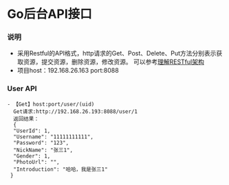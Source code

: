 # Go后台API接口
### 说明
- 采用Restful的API格式，http请求的Get、Post、Delete、Put方法分别表示获取资源，提交资源，删除资源，修改资源。
可以参考[理解RESTful架构](http://www.ruanyifeng.com/blog/2011/09/restful.html)
- 项目host：192.168.26.163  port:8088
### User API
```
- 【Get】host:port/user/(uid)  
  Get请求:http://192.168.26.193:8088/user/1
  返回结果：
  {
  "UserId": 1,
  "Username": "11111111111",
  "Password": "123",
  "NickName": "张三1",
  "Gender": 1,
  "PhotoUrl": "",
  "Introduction": "哈哈，我是张三1"
 }
```
